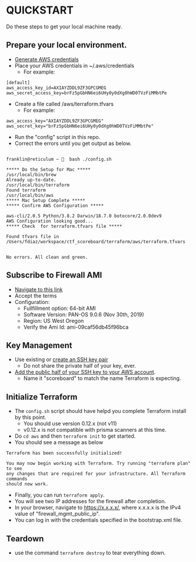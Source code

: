 # QUICKSTART

Do these steps to get your local machine ready. 

## Prepare your local environment.

- [Generate AWS credentials](https://docs.aws.amazon.com/cli/latest/userguide/cli-chap-configure.html)
- Place your AWS credentials in ~/.aws/credentials
  - For example:

```
[default]
aws_access_key_id=AXIAYZDDL9ZF3GPCGMEG
aws_secret_access_key=brFz5pGbHN6ei6UHy0y0dXg0hWD0TVzFiMMbtPe
```

- Create a file called /aws/terraform.tfvars
  - For example:

```
aws_access_key="AXIAYZDDL9ZF3GPCGMEG"
aws_secret_key="brFz5pGbHN6ei6UHy0y0dXg0hWD0TVzFiMMbtPe"
```

- Run the "config" script in this repo. 
- Correct the errors until you get output as below.

```

franklin@reticulum ~ 🔬  bash ./config.sh 

***** Do the Setup for Mac *****
/usr/local/bin/brew
Already up-to-date.
/usr/local/bin/terraform
Found terraform
/usr/local/bin/aws
***** Mac Setup Complete *****
***** Confirm AWS Configuration *****

aws-cli/2.0.5 Python/3.8.2 Darwin/18.7.0 botocore/2.0.0dev9
AWS Configuration looking good...
***** Check  for terraform.tfvars file *****

Found tfvars file in /Users/fdiaz/workspace/ctf_scoreboard/terraform/aws/terraform.tfvars


No errors. All clean and green.
```

## Subscribe to Firewall AMI

- [Navigate to this link](https://aws.amazon.com/marketplace/pp?sku=6njl1pau431dv1qxipg63mvah)
- Accept the terms
- Configuration:
  - Fullfillment option: 64-bit AMI
  - Software Version: PAN-OS 9.0.6 (Nov 30th, 2019)
  - Region: US West Oregon
  - Verify the Ami Id: ami-09caf56db45f96bca

## Key Management

- Use existing or [create an SSH key pair](https://aws.amazon.com/premiumsupport/knowledge-center/ec2-ssh-key-pair-regions/)
  - Do not share the private half of your key, ever.
- [Add the public half of your SSH key to your AWS account](https://docs.aws.amazon.com/AWSEC2/latest/UserGuide/ec2-key-pairs.html#how-to-generate-your-own-key-and-import-it-to-aws).
  - Name it "scoreboard" to match the name Terraform is expecting.

## Initialize Terraform

- The `config.sh` script should have helpd you complete Terraform install by this point.
  - You should use version 0.12.x (not v11)
  - v0.12.x is not compatible with prisma scanners at this time.
- Do `cd aws` and then `terraform init` to get started.
- You should see a message as below

```
Terraform has been successfully initialized!

You may now begin working with Terraform. Try running "terraform plan" to see
any changes that are required for your infrastructure. All Terraform commands
should now work.
```

- Finally, you can run `terraform apply`.
- You will see two IP addresses for the firewall after completion.
- In your browser, navigate to https://x.x.x.x/, where x.x.x.x is the IPv4 value of "firewall_mgmt_public_ip".
- You can log in with the credentials specified in the bootstrap.xml file.

## Teardown

- use the command `terraform destroy` to tear everything down.
